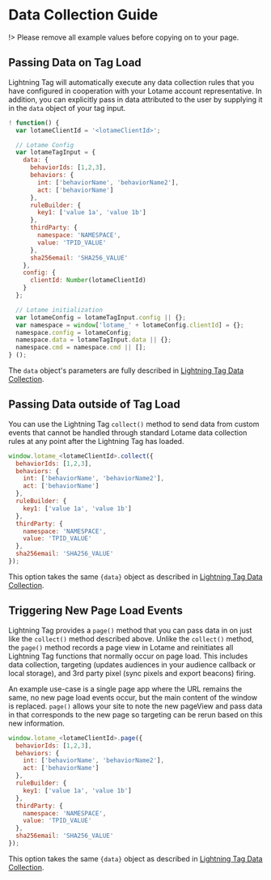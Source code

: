 # Data Collection Guide

!> Please remove all example values before copying on to your page.

## Passing Data on Tag Load

Lightning Tag will automatically execute any data collection rules that you have configured in cooperation with your Lotame account representative. In addition, you can explicitly pass in data attributed to the user by supplying it in the `data` object of your tag input.

```javascript
! function() {
  var lotameClientId = '<lotameClientId>';

  // Lotame Config
  var lotameTagInput = {
    data: {
      behaviorIds: [1,2,3],
      behaviors: {
        int: ['behaviorName', 'behaviorName2'],
        act: ['behaviorName']
      },
      ruleBuilder: {
        key1: ['value 1a', 'value 1b']
      },
      thirdParty: {
        namespace: 'NAMESPACE',
        value: 'TPID_VALUE'
      },
      sha256email: 'SHA256_VALUE'
    },
    config: {
      clientId: Number(lotameClientId)
    }
  };

  // Lotame initialization
  var lotameConfig = lotameTagInput.config || {};
  var namespace = window['lotame_' + lotameConfig.clientId] = {};
  namespace.config = lotameConfig;
  namespace.data = lotameTagInput.data || {};
  namespace.cmd = namespace.cmd || [];
} ();
```

The `data` object's parameters are fully described in [Lightning Tag Data Collection](lightning-tag/detailed-reference?id=data-object).

## Passing Data outside of Tag Load

You can use the Lightning Tag `collect()` method to send data from custom events that cannot be handled through standard Lotame data collection rules at any point after the Lightning Tag has loaded.

```javascript
window.lotame_<lotameClientId>.collect({
  behaviorIds: [1,2,3],
  behaviors: {
    int: ['behaviorName', 'behaviorName2'],
    act: ['behaviorName']
  },
  ruleBuilder: {
    key1: ['value 1a', 'value 1b']
  },
  thirdParty: {
    namespace: 'NAMESPACE',
    value: 'TPID_VALUE'
  },
  sha256email: 'SHA256_VALUE'
});
```

This option takes the same `{data}` object as described in [Lightning Tag Data Collection](lightning-tag/detailed-reference?id=data-object).

## Triggering New Page Load Events

Lightning Tag provides a `page()` method that you can pass data in on just like the `collect()` method described above. Unlike the `collect()` method, the `page()` method records a page view in Lotame and reinitiates all Lightning Tag functions that normally occur on page load. This includes data collection, targeting (updates audiences in your audience callback or local storage), and  3rd party pixel (sync pixels and export beacons) firing.

An example use-case is a single page app where the URL remains the same, no new page load events occur, but the main content of the window is replaced. `page()` allows your site to note the new pageView and pass data in that corresponds to the new page so targeting can be rerun based on this new information.

```javascript
window.lotame_<lotameClientId>.page({
  behaviorIds: [1,2,3],
  behaviors: {
    int: ['behaviorName', 'behaviorName2'],
    act: ['behaviorName']
  },
  ruleBuilder: {
    key1: ['value 1a', 'value 1b']
  },
  thirdParty: {
    namespace: 'NAMESPACE',
    value: 'TPID_VALUE'
  },
  sha256email: 'SHA256_VALUE'
});
```
This option takes the same `{data}` object as described in [Lightning Tag Data Collection](lightning-tag/detailed-reference?id=data-object).
